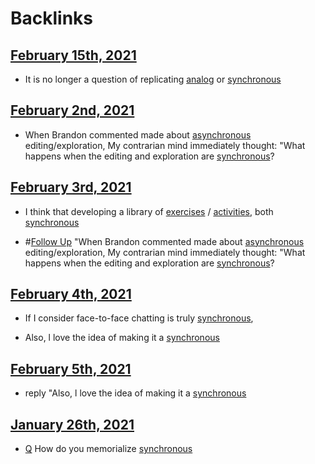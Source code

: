 
# Backlinks
## [February 15th, 2021](<February 15th, 2021.md>)
- It is no longer a question of replicating [analog](<analog.md>) or [synchronous](<synchronous.md>)

## [February 2nd, 2021](<February 2nd, 2021.md>)
- When Brandon commented made about [asynchronous](<asynchronous.md>) editing/exploration, My contrarian mind immediately thought: "What happens when the editing and exploration are [synchronous](<synchronous.md>)?

## [February 3rd, 2021](<February 3rd, 2021.md>)
- I think that developing a library of [exercises](<exercises.md>) / [activities](<activities.md>), both [synchronous](<synchronous.md>)

- #[Follow Up](<Follow Up.md>) "When Brandon commented made about [asynchronous](<asynchronous.md>) editing/exploration, My contrarian mind immediately thought: "What happens when the editing and exploration are [synchronous](<synchronous.md>)?

## [February 4th, 2021](<February 4th, 2021.md>)
- If I consider face-to-face chatting is truly [synchronous](<synchronous.md>),

- Also, l love the idea of making it a [synchronous](<synchronous.md>)

## [February 5th, 2021](<February 5th, 2021.md>)
- reply "Also, l love the idea of making it a [synchronous](<synchronous.md>)

## [January 26th, 2021](<January 26th, 2021.md>)
- [Q](<Q.md>) How do you memorialize [synchronous](<synchronous.md>)

